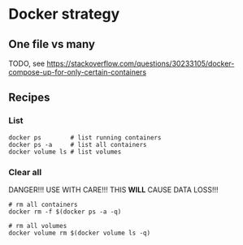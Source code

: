 # Docker strategy

## One file vs many

TODO, see https://stackoverflow.com/questions/30233105/docker-compose-up-for-only-certain-containers

## Recipes
             
### List

```shell
docker ps        # list running containers
docker ps -a     # list all containers
docker volume ls # list volumes
```

### Clear all

DANGER!!! USE WITH CARE!!! THIS **WILL** CAUSE DATA LOSS!!!

```shell
# rm all containers
docker rm -f $(docker ps -a -q)
 
# rm all volumes
docker volume rm $(docker volume ls -q)
```
